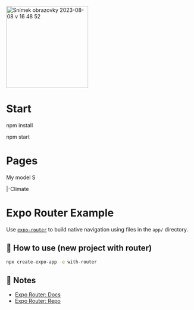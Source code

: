 
<img width="220" alt="Snímek obrazovky 2023-08-08 v 16 48 52" src="https://github.com/BestWebPi3/TeslaApp/assets/117753723/62abd34b-013e-40ce-a7c9-42ab7cde0530">


# Start
npm install

npm start

# Pages 
My model S

   |-Climate


# Expo Router Example

Use [`expo-router`](https://expo.github.io/router) to build native navigation using files in the `app/` directory.

## 🚀 How to use (new project with router)

```sh
npx create-expo-app -e with-router
```

## 📝 Notes

- [Expo Router: Docs](https://expo.github.io/router)
- [Expo Router: Repo](https://github.com/expo/router)
